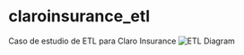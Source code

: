 # claroinsurance_etl
Caso de estudio de ETL para Claro Insurance
![ETL Diagram](https://github.com/jvaccaro2/claroinsurance_etl/etl_diagram.png?raw=true)
